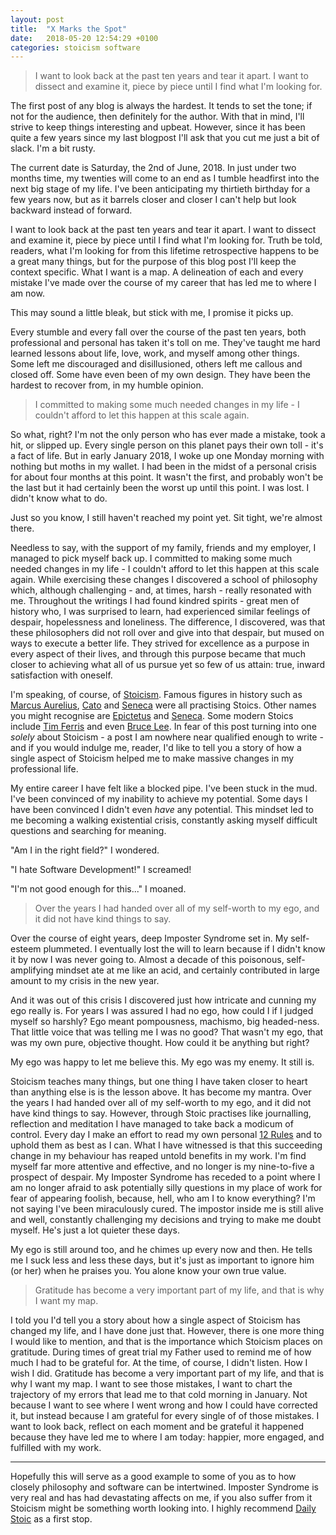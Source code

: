 ```yaml
---
layout: post
title:  "X Marks the Spot"
date:   2018-05-20 12:54:29 +0100
categories: stoicism software
---
```


> I want to look back at the past ten years and tear it apart. I want to dissect and examine it, piece by piece until I find what I'm looking for.

The first post of any blog is always the hardest. It tends to set the tone; if not for the audience, then definitely for the author. With that in mind, I'll strive to keep things interesting and upbeat. However, since it has been quite a few years since my last blogpost I'll ask that you cut me just a bit of slack. I'm a bit rusty.

The current date is Saturday, the 2nd of June, 2018. In just under two months time, my twenties will come to an end as I tumble headfirst into the next big stage of my life. I've been anticipating my thirtieth birthday for a few years now, but as it barrels closer and closer I can't help but look backward instead of forward.

I want to look back at the past ten years and tear it apart. I want to dissect and examine it, piece by piece until I find what I'm looking for. Truth be told, readers, what I'm looking for from this lifetime retrospective happens to be a great many things, but for the purpose of this blog post I'll keep the context specific. What I want is a map. A delineation of each and every mistake I've made over the course of my career that has led me to where I am now.

This may sound a little bleak, but stick with me, I promise it picks up.

Every stumble and every fall over the course of the past ten years, both professional and personal has taken it's toll on me. They've taught me hard learned lessons about life, love, work, and myself among other things. Some left me discouraged and disillusioned, others left me callous and closed off. Some have even been of my own design. They have been the hardest to recover from, in my humble opinion.

> I committed to making some much needed changes in my life - I couldn't afford to let this happen at this scale again.

So what, right? I'm not the only person who has ever made a mistake, took a hit, or slipped up. Every single person on this planet pays their own toll - it's a fact of life. But in early January 2018, I woke up one Monday morning with nothing but moths in my wallet. I had been in the midst of a personal crisis for about four months at this point. It wasn't the first, and probably won't be the last but it had certainly been the worst up until this point. I was lost. I didn't know what to do.

Just so you know, I still haven't reached my point yet. Sit tight, we're almost there.

Needless to say, with the support of my family, friends and my employer, I managed to pick myself back up. I committed to making some much needed changes in my life - I couldn't afford to let this happen at this scale again. While exercising these changes I discovered a school of philosophy which, although challenging - and, at times, harsh - really resonated with me. Throughout the writings I had found kindred spirits - great men of history who, I was surprised to learn, had experienced similar feelings of despair, hopelessness and loneliness. The difference, I discovered, was that these philosophers did not roll over and give into that despair, but mused on ways to execute a better life. They strived for excellence as a purpose in every aspect of their lives, and through this purpose became that much closer to achieving what all of us pursue yet so few of us attain: true, inward satisfaction with oneself.

I'm speaking, of course, of [Stoicism](https://en.wikipedia.org/wiki/Stoicism). Famous figures in history such as [Marcus Aurelius](https://en.wikipedia.org/wiki/Marcus_Aurelius), [Cato](https://en.wikipedia.org/wiki/Cato) and [Seneca](https://en.wikipedia.org/wiki/Seneca_the_Younger) were all practising Stoics. Other names you might recognise are [Epictetus](https://en.wikipedia.org/wiki/Epictetus) and [Seneca](https://en.wikipedia.org/wiki/Seneca_the_Younger). Some modern Stoics include [Tim Ferris](https://tim.blog/) and even [Bruce Lee](https://www.brainpickings.org/2015/12/18/bruce-lee-artist-of-life-self-esteem/). In fear of this post turning into one _solely_ about Stoicism - a post I am nowhere near qualified enough to write - and if you would indulge me, reader, I'd like to tell you a story of how a single aspect of Stoicism helped me to make massive changes in my professional life.

My entire career I have felt like a blocked pipe. I've been stuck in the mud. I've been convinced of my inability to achieve my potential. Some days I have been convinced I didn't even _have_ any potential. This mindset led to me becoming a walking existential crisis, constantly asking myself difficult questions and searching for meaning.

"Am I in the right field?" I wondered.

"I hate Software Development!" I screamed!

"I'm not good enough for this..." I moaned.

> Over the years I had handed over all of my self-worth to my ego, and it did not have kind things to say.

Over the course of eight years, deep Imposter Syndrome set in. My self-esteem plummeted. I eventually lost the will to learn because if I didn't know it by now I was never going to. Almost a decade of this poisonous, self-amplifying mindset ate at me like an acid, and certainly contributed in large amount to my crisis in the new year.

And it was out of this crisis I discovered just how intricate and cunning my ego really is. For years I was assured I had no ego, how could I if I judged myself so harshly? Ego meant pompousness, machismo, big headed-ness. That little voice that was telling me I was no good? That wasn't my ego, that was my own pure, objective thought. How could it be anything but right?

My ego was happy to let me believe this. My ego was my enemy. It still is.

Stoicism teaches many things, but one thing I have taken closer to heart than anything else is is the lesson above. It has become my mantra. Over the years I had handed over all of my self-worth to my ego, and it did not have kind things to say. However, through Stoic practises like journalling, reflection and meditation I have managed to take back a modicum of control. Every day I make an effort to read my own personal [12 Rules](https://dailystoic.com/12-rules-stoic-life/) and to uphold them as best as I can. What I have witnessed is that this succeeding change in my behaviour has reaped untold benefits in my work. I'm find myself far more attentive and effective, and no longer is my nine-to-five a prospect of despair. My Imposter Syndrome has receded to a point where I am no longer afraid to ask potentially silly questions in my place of work for fear of appearing foolish, because, hell, who am I to know everything? I'm not saying I've been miraculously cured. The impostor inside me is still alive and well, constantly challenging my decisions and trying to make me doubt myself. He's just a lot quieter these days.

My ego is still around too, and he chimes up every now and then. He tells me I suck less and less these days, but it's just as important to ignore him (or her) when he praises you. You alone know your own true value.

> Gratitude has become a very important part of my life, and that is why I want my map.

I told you I'd tell you a story about how a single aspect of Stoicism has changed my life, and I have done just that. However, there is one more thing I would like to mention, and that is the importance which Stoicism places on gratitude. During times of great trial my Father used to remind me of how much I had to be grateful for. At the time, of course, I didn't listen. How I wish I did. Gratitude has become a very important part of my life, and that is why I want my map. I want to see those mistakes, I want to chart the trajectory of my errors that lead me to that cold morning in January. Not because I want to see where I went wrong and how I could have corrected it, but instead because I am grateful for every single of of those mistakes. I want to look back, reflect on each moment and be grateful it happened because they have led me to where I am today: happier, more engaged, and fulfilled with my work.

---

Hopefully this will serve as a good example to some of you as to how closely philosophy and software can be intertwined. Imposter Syndrome is very real and has had devastating affects on me, if you also suffer from it Stoicism might be something worth looking into. I highly recommend [Daily Stoic](dailystoic.com) as a first stop.
